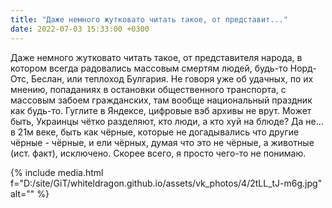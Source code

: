 ```yaml
---
title: "Даже немного жутковато читать такое, от представит..."
date: 2022-07-03 15:33:00 +0300
---
```


Даже немного жутковато читать такое, от представителя народа, в котором всегда радовались массовым смертям людей, будь-то Норд-Отс, Беслан, или теплоход Булгария. Не говоря уже об удачных, по их мнению, попаданиях в остановки общественного транспорта, с массовым забоем гражданских, там вообще национальный праздник как будь-то. Гуглите в Яндексе, цифровые вэб архивы не врут.
Может быть, Украинцы чётко разделяют, кто люди, а кто хуй на блюде? Да не... в 21м веке, быть как чёрные, которые не догадывались что другие чёрные - чёрные, и ели чёрных, думая что это не чёрные, а животные (ист. факт), исключено. Скорее всего, я просто чего-то не понимаю.

{% include media.html f="D:/site/GiT/whiteldragon.github.io/assets/vk_photos/4/2tLL_tJ-m6g.jpg" alt="" %}
